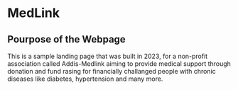 # MedLink 

## Pourpose of the Webpage
This is a sample landing page that was built in 2023, for a non-profit association called Addis-Medlink aiming to provide medical support through donation and fund rasing for financially challanged 
people with chronic diseases like diabetes, hypertension and many more. 
